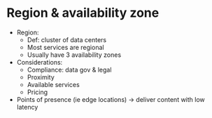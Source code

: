 # Region & availability zone
- Region:
  - Def: cluster of data centers
  - Most services are regional
  - Usually have 3 availability zones
- Considerations:
  - Compliance: data gov & legal
  - Proximity
  - Available services
  - Pricing
- Points of presence (ie edge locations) -> deliver content with low latency